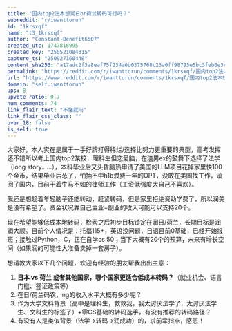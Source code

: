 ```yaml
---
title: "国内top2法本想润日or荷兰转码可行吗？"
subreddit: "r/iwanttorun"
id: "1krsxqf"
name: "t3_1krsxqf"
author: "Constant-Benefit6507"
created_utc: 1747816995
created_key: "250521084315"
capture_ts: "250927160448"
content_sha256: "a17adc2f3a8eaf75f234a0b0375768c23a0ff98795e5bc3feb0e3e7a8e2dafd6"
permalink: "https://reddit.com/r/iwanttorun/comments/1krsxqf/国内top2法本想润日or荷兰转码可行吗/"
url: "https://www.reddit.com/r/iwanttorun/comments/1krsxqf/国内top2法本想润日or荷兰转码可行吗/"
domain: "self.iwanttorun"
ups: 8
upvote_ratio: 0.7
num_comments: 74
link_flair_text: "不懂就问"
link_flair_css_class: ""
over_18: false
is_self: true
---
```


大家好，本人实在是属于一手好牌打得稀烂/选择比努力更重要的典型，高考发挥还不错所以考上国内top2某校，理科生但恋爱脑，在渣男ex的鼓舞下选择了法学（long
story……），本科毕业后又头昏脑热申请了美国的LLM项目花掉家里快100个金币，结果毕业后怂了，怕抽不中h1b浪费一年的OPT，没敢在美国找工作，滚回了国内，目前干着牛马不如的律师工作（工资低强度大自己不喜欢）。

我还是想趁着年轻脑子还能转动，赶紧转码，但是家里拒绝资助学费了，所以润美是没有希望了。资金状况靠自己主业+副业的收入可能可以支持20个。

现在希望能够低成本地转码，检索之后初步目标锁定在润日/荷兰，长期目标是润润大顺。目前个人情况是：托福115+，英语没问题，日语目前0基础，已经开始报班；接触过Python，C，正在自学cs
50；当下大概有20个的预算，未来有增长空间（如果润的可能性大准备卖掉一套房子）。

想请教大家以下几个问题，欢迎有经验的朋友帮我出出主意：

1.  **日本 vs 荷兰
    或者其他国家，哪个国家更适合低成本转码？**（就业机会、语言门槛、签证政策等）
2.  在日/荷兰码农，ng的收入水平大概有多少呢？
3.  作为大学文科背景（高中是理科生，救救我，我太讨厌法学了，太讨厌法学生、文科生的标签了）+零CS基础的转码选手，有没有推荐的转码路径？
4.  有没有人是类似背景（法学→转码→润成功）的，求前辈指点，感恩！
